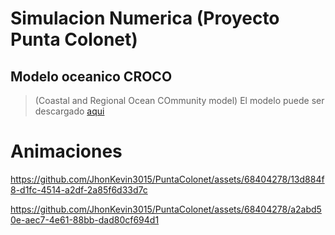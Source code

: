 # Simulacion Numerica (Proyecto Punta Colonet)
## Modelo oceanico CROCO 
>(Coastal and Regional Ocean COmmunity model)
> El modelo puede ser descargado [aqui](https://www.croco-ocean.org/download-2/)



# Animaciones

https://github.com/JhonKevin3015/PuntaColonet/assets/68404278/13d884f8-d1fc-4514-a2df-2a85f6d33d7c

https://github.com/JhonKevin3015/PuntaColonet/assets/68404278/a2abd50e-aec7-4e61-88bb-dad80cf694d1